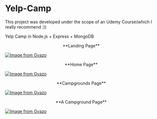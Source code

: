 # Yelp-Camp

This project was developed under the scope of an Udemy Course(which I really recommend :))

Yelp Camp in Node.js + Express + MongoDB

<center>**Landing Page**</center>

[![Image from Gyazo](https://i.gyazo.com/0ea36720880a2cb54ebe05642c145626.jpg)](https://gyazo.com/0ea36720880a2cb54ebe05642c145626)

<center>**Home Page**</center>

[![Image from Gyazo](https://i.gyazo.com/5c888d57e82384640b23f2e559873559.png)](https://gyazo.com/5c888d57e82384640b23f2e559873559)

<center>**Campgrounds Page**</center>

[![Image from Gyazo](https://i.gyazo.com/963bcd5a7ee385f28839871aeae72610.png)](https://gyazo.com/963bcd5a7ee385f28839871aeae72610)

<center>**A Campground Page**</center>

[![Image from Gyazo](https://i.gyazo.com/51b6c7e0e27977d051b81853b0c68a95.png)](https://gyazo.com/51b6c7e0e27977d051b81853b0c68a95)

